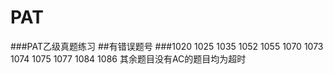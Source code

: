 # PAT
###PAT乙级真题练习
##有错误题号
###1020 1025 1035 1052 1055 1070 1073 1074 1075 1077 1084 1086
其余题目没有AC的题目均为超时